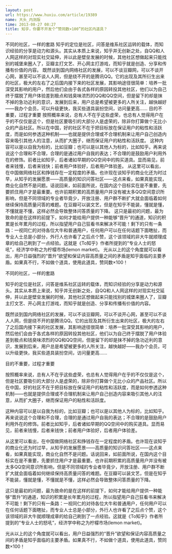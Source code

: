```yaml
---
layout: post
url: https://www.huxiu.com/article/19389
name: 大头_内测版
time: 2013-08-27 08:27
title: 知乎，你要不开发个“赞同数×100”的社区内道具？
---
```

不同的社区，一样的套路 知乎的定位是社区，问答是维系社区运转的载体，而知识经验的分享是动力和源头。其实从本质上来说，知乎并无创新之处，自QQ和人人网这样的对现实社交延伸，并以此是壁垒发展的时候，其他社区想做起来只能找别的城堡来圈人了，豆瓣主打文艺、开心网主打游戏，而知乎就是创造、分享和传播有价值的内容。 既然谈到国内网络社区的发展，可以不谈豆瓣网，可以不谈开心网，甚至可以不谈人人网，但是绕不开的是腾讯QQ。它的出现及其所衍生出来的社区，极大的左右了之后国内接下来的社区发展，其影响途径很简单：培养一批深受其影响的用户，然后他们会由于各式各样的原因转投其他社区，他们以为自己终于摆脱了用户体验差到极点和钱臭味浓烈的QQ和QQ空间，但是留下的却是抹不掉的急功近利的意识，发展到后来，用户总是希望被更多的人所关注，越快越好——我办个会员，可以升级更快，我买些道具装扮空间，访问量更高…… 目的不重要，过程才重要 按照概率来说，总有人不在乎这些虚荣，也总有人觉得用户在乎的不仅仅是这个，但是社区要吸引的大部分人是虚荣的，除非你打算做个无比小众的产品社区。所以在中国，好的社区不在于把目标放在保证用户的粘性和活跃度，而是如何参透这种机制——也就是提供合理或不合理机制来让用户自己创造内容来吸引其他人的注意，从而扩大圈子，继而保证用户的粘性和活跃度。 这种内容可以是以自我为标的，比如豆瓣；也可以是以其他人为标的，比如知乎。再来说说这个合理和不合理，合理的是通过用户自我的表达；不合理的是鼓励用户利用外在的修饰。前者比如知乎，后者诸如早期的QQ空间中的购买道具。显而易见，前者来钱慢，后者来钱快；前者用户体验好，后者用户体验差。 从这里可以看出，在中国做网络社区和挣钱存在一定程度的矛盾。也许现在谈知乎的商业化还为时过早，从知乎的发展愿景——高质量的知识问答社区——这点来看，如果真能实现，商业化自然不是问题。话说回来，如前面所说，在国内这个目标实在是不重要，先要抓住用户才是最重要。也许前期积累的高质量用户并没有被太多QQ空间意识所影响，但是不同领域的专业者毕竟少，开放注册、用户群不断扩大就会面临着如何继续保持高质量问答的难题。在豆瓣可以装文艺，但是在知乎不能装，懂就是懂，不懂就是不懂，这样必然会导致整体问答质量的下降。 这只是最初的问题，最为致命的是在这样的前提下，如何才能给用户提供一种能够“晋升”的通道，知识的积累是长年累月的过程，所以指望用户自己狂看书来解决不可能！剩下的只有一条路：一视同仁的对待各位大牛和普通用户，任何用户可以在任何话题下面瞎扯，而专业人士总是小部分，外行人也许看了之后点个赞，这个该领域的非大牛就顺理成章的给自己刷到了一点经验。这就是《To知乎》作者所提到的“专业人士的怒吼”，经济学中称之为柠檬市场(lemon market)。 光从以上的这个角度就可以看出，用户日益强烈的“晋升”欲望和保证内容高质量之间的矛盾是知乎面临的主要矛盾。如果真不行，不如做个道具，使用此道具，赞同数×100！

不同的社区，一样的套路

知乎的定位是社区，问答是维系社区运转的载体，而知识经验的分享是动力和源头。其实从本质上来说，知乎并无创新之处，自QQ和人人网这样的对现实社交延伸，并以此是壁垒发展的时候，其他社区想做起来只能找别的城堡来圈人了，豆瓣主打文艺、开心网主打游戏，而知乎就是创造、分享和传播有价值的内容。

既然谈到国内网络社区的发展，可以不谈豆瓣网，可以不谈开心网，甚至可以不谈人人网，但是绕不开的是腾讯QQ。它的出现及其所衍生出来的社区，极大的左右了之后国内接下来的社区发展，其影响途径很简单：培养一批深受其影响的用户，然后他们会由于各式各样的原因转投其他社区，他们以为自己终于摆脱了用户体验差到极点和钱臭味浓烈的QQ和QQ空间，但是留下的却是抹不掉的急功近利的意识，发展到后来，用户总是希望被更多的人所关注，越快越好——我办个会员，可以升级更快，我买些道具装扮空间，访问量更高……

目的不重要，过程才重要

按照概率来说，总有人不在乎这些虚荣，也总有人觉得用户在乎的不仅仅是这个，但是社区要吸引的大部分人是虚荣的，除非你打算做个无比小众的产品社区。所以在中国，好的社区不在于把目标放在保证用户的粘性和活跃度，而是如何参透这种机制——也就是提供合理或不合理机制来让用户自己创造内容来吸引其他人的注意，从而扩大圈子，继而保证用户的粘性和活跃度。

这种内容可以是以自我为标的，比如豆瓣；也可以是以其他人为标的，比如知乎。再来说说这个合理和不合理，合理的是通过用户自我的表达；不合理的是鼓励用户利用外在的修饰。前者比如知乎，后者诸如早期的QQ空间中的购买道具。显而易见，前者来钱慢，后者来钱快；前者用户体验好，后者用户体验差。

从这里可以看出，在中国做网络社区和挣钱存在一定程度的矛盾。也许现在谈知乎的商业化还为时过早，从知乎的发展愿景——高质量的知识问答社区——这点来看，如果真能实现，商业化自然不是问题。话说回来，如前面所说，在国内这个目标实在是不重要，先要抓住用户才是最重要。也许前期积累的高质量用户并没有被太多QQ空间意识所影响，但是不同领域的专业者毕竟少，开放注册、用户群不断扩大就会面临着如何继续保持高质量问答的难题。在豆瓣可以装文艺，但是在知乎不能装，懂就是懂，不懂就是不懂，这样必然会导致整体问答质量的下降。

这只是最初的问题，最为致命的是在这样的前提下，如何才能给用户提供一种能够“晋升”的通道，知识的积累是长年累月的过程，所以指望用户自己狂看书来解决不可能！剩下的只有一条路：一视同仁的对待各位大牛和普通用户，任何用户可以在任何话题下面瞎扯，而专业人士总是小部分，外行人也许看了之后点个赞，这个该领域的非大牛就顺理成章的给自己刷到了一点经验。这就是《To知乎》作者所提到的“专业人士的怒吼”，经济学中称之为柠檬市场(lemon market)。

光从以上的这个角度就可以看出，用户日益强烈的“晋升”欲望和保证内容高质量之间的矛盾是知乎面临的主要矛盾。如果真不行，不如做个道具，使用此道具，赞同数×100！

